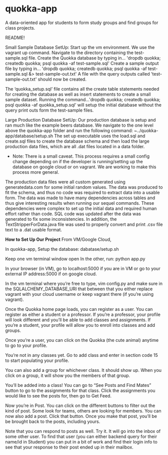 # quokka-app
A data-oriented app for students to form study groups and find groups for class projects.

README!

Small Sample Database SetUp:
Start up the vm environment. We use the vagrant up command.
Navigate to the directory containing the test-sample.sql file. 
Create the Quokka database by typing in...
	'dropdb quokka; createdb quokka; psql quokka -af test-sample.sql'
Create a sample output file by typing in...
	'dropdb quokka; createdb quokka; psql quokka -af test-sample.sql &> test-sample-out.txt'
A file with the query outputs called 'test-sample-out.txt' should now be created. 

The ‘quokka_setup.sql’ file contains all the create table statements needed for creating
the database as well as insert statements to create a small sample dataset. Running the command…'dropdb quokka; createdb quokka; psql quokka -af quokka_setup.sql' will setup the initial database without the query print outs form the test-sample files.

Large Production Database SetUp:
Our production database is setup and ran much like the example beers database. 
We navigate to the one level above the quokka-app folder and run the following command:
	~../quokka-app/database/setup.sh
The set up executable uses the load.sql and create.sql files to create the database schema and then load the large production data files, which are all .dat files located in a data folder. 

* Note: There is a small caveat. This process requires a small config change depending on if the developer is running/setting up the database on google cloud or on vagrant. We are working to make this process more general. 

The production data files were all custom generated using generatedata.com for some initial random values. The data was produced to fit the schema, and thus no code was required to extract data into a usable form. The data was made to have many dependencies across tables and thus give interesting results when running our sequel commands. These dependencies were complex to set up the initial data and required human effort rather than code. SQL code was updated after the data was generated to fix some inconsistencies. In addition, the TextStripperForData.java file was used to properly convert and print .csv file text to a .dat usable format.


**How to Set Up Our Project**
From VM/Google Cloud,


In quokka-app,
Setup the database: dabatase/setup.sh


Keep one vm terminal window open
In the other,  run: python app.py 


In your browser (in VM), go to localhost:5000 if you are in VM or go to your external IP address:5000 if on google cloud. 


In the vm terminal where you’re free to type, vim config.py and make sure in the SQLALCHEMY_DATABASE_URI that between that you either replace vagrant with your cloud username or keep vagrant there (if you’re using vagrant). 


Once the Quokka home page loads, you can register as a user. You can register as either a student or a professor. If you’re a professor, your profile will look different and you’ll be able to add classes and assignments. If you’re a student, your profile will allow you to enroll into classes and add groups. 


Once you’re a user, you can click on the Quokka (the cute animal) anytime to go to your profile. 


You’re not in any classes yet. Go to add class and enter in section code 15 to start populating your profile.


You can also add a group for whichever class. It should show up. When you click on a group, it will show you the members of that group.


You’ll be added into a class! You can go to “See Posts and Find Mates” button to go to the assignments for that class. Click the assignments you would like to see the posts for, then go to Get Feed. 


Now you’re in Post. You can click on the different buttons to filter out the kind of post. Some look for teams, others are looking for members. You can now also add a post. Click that button. Once you make that post, you’ll be be brought back to the posts, including yours. 


Note that you can respond to posts as well. Try it. It will go into the inbox of some other user. To find that user (you can either backend query for their name/id in Student) you can put in a bit of work and find their login info to see that your response to their post ended up in their mailbox. 
